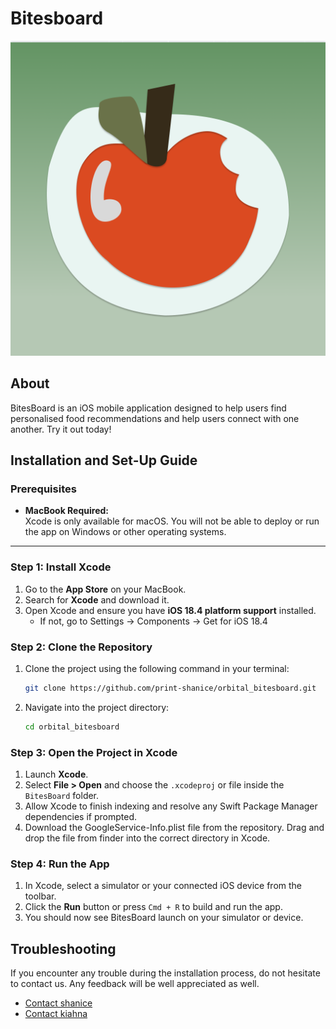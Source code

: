 # Bitesboard
![App Icon](https://github.com/print-shanice/orbital_bitesboard/blob/main/BitesBoard/BitesBoard/Assets.xcassets/AppIcon.appiconset/Icon_Art%20(Edit%20Me)-2.png)


## About 
BitesBoard is an iOS mobile application designed to help users find personalised food recommendations and help users connect with one another. Try it out today!

## Installation and Set-Up Guide

### Prerequisites
- **MacBook Required:**  
  Xcode is only available for macOS. You will not be able to deploy or run the app on Windows or other operating systems.
  
---

### Step 1: Install Xcode
1. Go to the **App Store** on your MacBook.
2. Search for **Xcode** and download it.
3. Open Xcode and ensure you have **iOS 18.4 platform support** installed.  
   - If not, go to Settings -> Components -> Get for iOS 18.4 


### Step 2: Clone the Repository
1. Clone the project using the following command in your terminal:
   ```bash
   git clone https://github.com/print-shanice/orbital_bitesboard.git
   ```

2. Navigate into the project directory:
   ```bash
   cd orbital_bitesboard
   ```


### Step 3: Open the Project in Xcode
1. Launch **Xcode**.
2. Select **File > Open** and choose the `.xcodeproj` or file inside the `BitesBoard` folder.
3. Allow Xcode to finish indexing and resolve any Swift Package Manager dependencies if prompted.
4. Download the GoogleService-Info.plist file from the repository. Drag and drop the file from finder into the correct directory in Xcode. 

### Step 4: Run the App
1. In Xcode, select a simulator or your connected iOS device from the toolbar.
2. Click the **Run** button or press `Cmd + R` to build and run the app.
3. You should now see BitesBoard launch on your simulator or device.

## Troubleshooting 
If you encounter any trouble during the installation process, do not hesitate to contact us. Any feedback will be well appreciated as well. 
-  [Contact shanice](https://t.me/shaball)
-  [Contact kiahna](https://t.me/kiahna)
